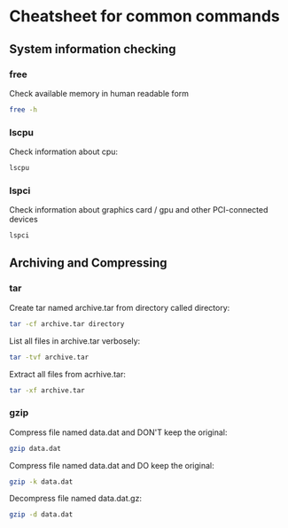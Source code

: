 # Cheatsheet for common commands

## System information checking

### free

Check available memory in human readable form

```sh
free -h
```

### lscpu

Check information about cpu:

```sh
lscpu
```

### lspci

Check information about graphics card / gpu and other PCI-connected devices

```sh
lspci
```

## Archiving and Compressing

### tar

Create tar named archive.tar from directory called directory:

```sh
tar -cf archive.tar directory
```

List all files in archive.tar verbosely:

```sh
tar -tvf archive.tar
```

Extract all files from acrhive.tar:

```sh
tar -xf archive.tar
```

### gzip

Compress file named data.dat and DON'T keep the original:

```sh
gzip data.dat
```

Compress file named data.dat and DO keep the original:

```sh
gzip -k data.dat
```

Decompress file named data.dat.gz:

```sh
gzip -d data.dat
```

